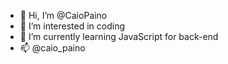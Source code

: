 - 👋 Hi, I’m @CaioPaino
- 👀 I’m interested in coding
- 🌱 I’m currently learning JavaScript for back-end
- 📫 @caio_paino
